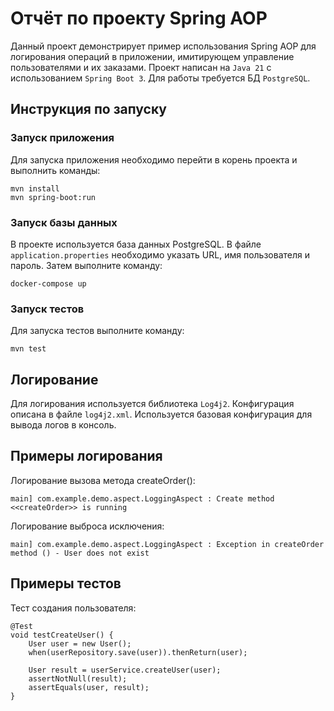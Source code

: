 # Отчёт по проекту Spring AOP

Данный проект демонстрирует пример использования Spring AOP для логирования операций в приложении, имитирующем управление пользователями и их заказами. 
Проект написан на `Java 21` с использованием `Spring Boot 3`. Для работы требуется БД `PostgreSQL`.

## Инструкция по запуску

### Запуск приложения

Для запуска приложения необходимо перейти в корень проекта и выполнить команды:

```
mvn install
mvn spring-boot:run
```
### Запуск базы данных

В проекте используется база данных PostgreSQL. В файле `application.properties` необходимо указать URL, имя пользователя и пароль. Затем выполните команду:
```
docker-compose up
```
### Запуск тестов

Для запуска тестов выполните команду:
```
mvn test
```
## Логирование

Для логирования используется библиотека `Log4j2`. Конфигурация описана в файле `log4j2.xml`. Используется базовая конфигурация для вывода логов в консоль.

## Примеры логирования

Логирование вызова метода createOrder():

```
main] com.example.demo.aspect.LoggingAspect : Create method <<createOrder>> is running
```
Логирование выброса исключения:
```
main] com.example.demo.aspect.LoggingAspect : Exception in createOrder method () - User does not exist
```
## Примеры тестов

Тест создания пользователя:
```
@Test
void testCreateUser() {
    User user = new User();
    when(userRepository.save(user)).thenReturn(user);

    User result = userService.createUser(user);
    assertNotNull(result);
    assertEquals(user, result);
}
```

